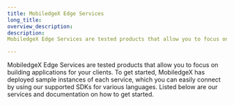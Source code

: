 ```yaml
---
title: MobiledgeX Edge Services
long_title:
overview_description:
description:
MobiledgeX Edge Services are tested products that allow you to focus on building applications for your clients.

---
```


MobiledgeX Edge Services are tested products that allow you to focus on building applications for your clients. To get started, MobiledgeX has deployed sample instances of each service, which you can easily connect by using our supported SDKs for various languages. Listed below are our services and documentation on how to get started.

